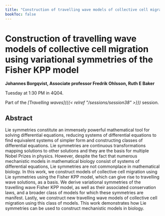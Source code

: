 ```yaml
---
title: "Construction of travelling wave models of collective cell migration using variational symmetries of the Fisher KPP model"
bookToc: false
---
```


# Construction of travelling wave models of collective cell migration using variational symmetries of the Fisher KPP model

**Johannes Borgqvist, Associate professor Fredrik Ohlsson, Ruth E Baker**

Tuesday at 1:30 PM in 4Q04.

Part of the *[Travelling waves]({{< relref "/sessions/session38" >}})* session.

## Abstract

Lie symmetries constitute an immensely powerful mathematical tool for solving differential equations, reducing systems of differential equations to find equivalent systems of simpler form and constructing classes of differential equations. Lie symmetries are continuous transformations mapping solutions to other solutions and they are the basis for multiple Nobel Prizes in physics. However, despite the fact that numerous mechanistic models in mathematical biology consist of systems of differential equations, Lie symmetries are not commonplace in mathematical biology.  In this work, we construct models of collective cell migration using Lie symmetries using the Fisher KPP model, which can give rise to travelling wave solutions, as a basis. We derive variational symmetries of the travelling wave Fisher KPP model, as well as their associated conservation laws, and a broader class of models for which these symmetries are manifest. Lastly, we construct new travelling wave models of collective cell migration using this class of models. This work demonstrates how Lie symmetries can be used to construct mechanistic models in biology.


